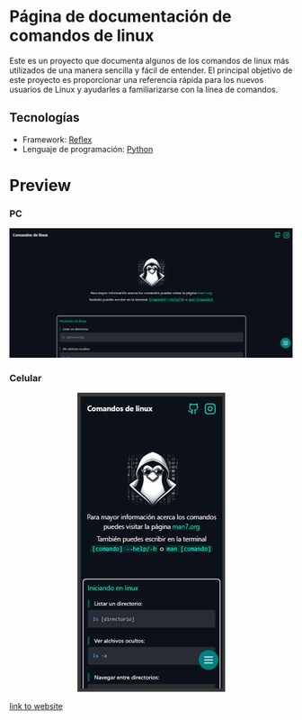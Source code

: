 # Página de documentación de comandos de linux
Este es un proyecto que documenta algunos de los comandos de linux más utilizados de una manera sencilla y fácil de entender. El principal objetivo de este proyecto es proporcionar una referencia rápida para los nuevos usuarios de Linux y ayudarles a familiarizarse con la línea de comandos.

## Tecnologías
- Framework: [Reflex](https://reflex.dev)
- Lenguaje de programación: [Python](https://www.python.org)

# Preview

### PC
![alt text](preview_img.png)

### Celular
<p align=center>
  <img src="./preview_cell.png"/>
</p>


[link to website](https://comandos-de-linux.reflex.run)
